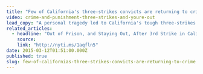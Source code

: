 ```yaml
---
title: "Few of California's three-strikes convicts are returning to crime"
video: crime-and-punishment-three-strikes-and-youre-out
lead_copy: "A personal tragedy led to California's tough three-strikes law. Many people convicted under the law have now been released early and are struggling to adjust, but not returning to crime."
related_articles:
  - headline: "Out of Prison, and Staying Out, After 3rd Strike in California"
    source:
    link: "http://nyti.ms/1aqfln5"
date: 2015-03-12T01:51:00.000Z
published: true
slug: few-of-californias-three-strikes-convicts-are-returning-to-crime
---
```


